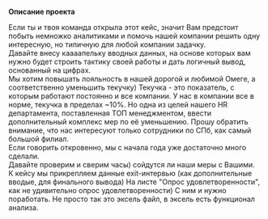 **Описание проекта**

Если ты и твоя команда открыла этот кейс, значит Вам предстоит побыть немножко аналитиками и помочь нашей компании решить одну интересную, но типичную для любой компании задачку. <br>
Давайте внесу каааапельку вводных данных, на основе которых вам нужно будет строить тактику своей работы и дать логичный вывод, основанный на цифрах. <br>
Мы хотим повышать лояльность в нашей дорогой и любимой Омеге, а соответственно уменьшить текучку) Текучка - это показатель, с которым работают постоянно и все компании. У нас в компании все в норме, текучка в пределах ~10%. Но одна из целей нашего HR департамента, поставленная ТОП менеджментом, ввести дополнительный комплекс мер по её уменьшению. Прошу обратить внимание, что нас интересуют только сотрудники по СПб, как самый большой филиал. <br>
Если говорить откровенно, мы с начала года уже достаточно много сделали. <br>
Давайте проверим и сверим часы) сойдутся ли наши меры с Вашими. <br>
К кейсу мы прикрепляем данные exit-интервью (как дополнительные вводые, для финального вывода)
На листе "Опрос удовлетворенности", как не удивительно опрос удовлетворенности) 
С ним и нужно поработать. Не просто так это эксель файл, в эксель есть функционал анализа. <br>
